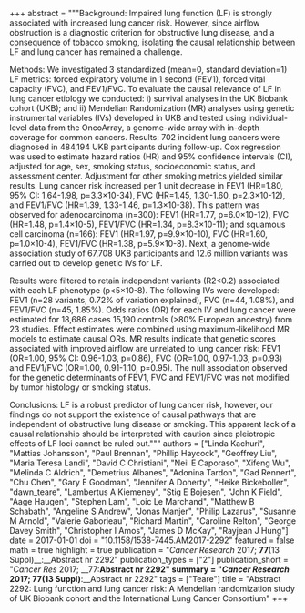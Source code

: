 +++
abstract = """Background: Impaired lung function (LF) is strongly associated with increased lung cancer risk. However, since airflow obstruction is a diagnostic criterion for obstructive lung disease, and a consequence of tobacco smoking, isolating the causal relationship between LF and lung cancer has remained a challenge.

Methods: We investigated 3 standardized (mean=0, standard deviation=1) LF metrics: forced expiratory volume in 1 second (FEV1), forced vital capacity (FVC), and FEV1/FVC. To evaluate the causal relevance of LF in lung cancer etiology we conducted: i) survival analyses in the UK Biobank cohort (UKB); and ii) Mendelian Randomization (MR) analyses using genetic instrumental variables (IVs) developed in UKB and tested using individual-level data from the OncoArray, a genome-wide array with in-depth coverage for common cancers. Results: 702 incident lung cancers were diagnosed in 484,194 UKB participants during follow-up. Cox regression was used to estimate hazard ratios (HR) and 95% confidence intervals (CI), adjusted for age, sex, smoking status, socioeconomic status, and assessment center. Adjustment for other smoking metrics yielded similar results. Lung cancer risk increased per 1 unit decrease in FEV1 (HR=1.80, 95% CI: 1.64-1.98, p=3.3×10-34), FVC (HR=1.45, 1.30-1.60, p=2.3×10-12), and FEV1/FVC (HR=1.39, 1.33-1.46, p=1.3×10-38). This pattern was observed for adenocarcinoma (n=300): FEV1 (HR=1.77, p=6.0×10-12), FVC (HR=1.48, p=1.4×10-5), FEV1/FVC (HR=1.34, p=8.3×10-11); and squamous cell carcinoma (n=166): FEV1 (HR=1.97, p=9.9×10-10), FVC (HR=1.60, p=1.0×10-4), FEV1/FVC (HR=1.38, p=5.9×10-8). Next, a genome-wide association study of 67,708 UKB participants and 12.6 million variants was carried out to develop genetic IVs for LF.

Results were filtered to retain independent variants (R2<0.2) associated with each LF phenotype (p<5×10-8). The following IVs were developed: FEV1 (n=28 variants, 0.72% of variation explained), FVC (n=44, 1.08%), and FEV1/FVC (n=45, 1.85%). Odds ratios (OR) for each IV and lung cancer were estimated for 18,686 cases 15,190 controls (>80% European ancestry) from 23 studies. Effect estimates were combined using maximum-likelihood MR models to estimate causal ORs. MR results indicate that genetic scores associated with improved airflow are unrelated to lung cancer risk: FEV1 (OR=1.00, 95% CI: 0.96-1.03, p=0.86), FVC (OR=1.00, 0.97-1.03, p=0.93) and FEV1/FVC (OR=1.00, 0.91-1.10, p=0.95). The null association observed for the genetic determinants of FEV1, FVC and FEV1/FVC was not modified by tumor histology or smoking status.

Conclusions: LF is a robust predictor of lung cancer risk, however, our findings do not support the existence of causal pathways that are independent of obstructive lung disease or smoking. This apparent lack of a causal relationship should be interpreted with caution since pleiotropic effects of LF loci cannot be ruled out."""
authors = ["Linda Kachuri", "Mattias Johansson", "Paul Brennan", "Phillip Haycock", "Geoffrey Liu", "Maria Teresa Landi", "David C Christiani", "Neil E Caporaso", "Xifeng Wu", "Melinda C Aldrich", "Demetrius Albanes", "Adonina Tardon", "Gad Rennert", "Chu Chen", "Gary E Goodman", "Jennifer A Doherty", "Heike Bickeboller", "dawn_teare", "Lambertus A Kiemeney", "Stig E Bojesen", "John K Field", "Aage Haugen", "Stephen Lam", "Loic Le Marchand", "Matthew B Schabath", "Angeline S Andrew", "Jonas Manjer", "Philip Lazarus", "Susanne M Arnold", "Valerie Gaborieau", "Richard Martin", "Caroline Relton", "George Davey Smith", "Christopher I Amos", "James D McKay", "Rayjean J Hung"]
date = 2017-01-01
doi = "10.1158/1538-7445.AM2017-2292"
featured = false
math = true
highlight = true
publication = "*Cancer Research* 2017; __77__(13 Suppl)__:__Abstract nr 2292"
publication_types = ["2"]
publication_short = "*Cancer Res* 2017; __77:__Abstract nr 2292"
summary = "*Cancer Research* 2017; __77__(13 Suppl)__:__Abstract nr 2292"
tags = ["Teare"]
title = "Abstract 2292: Lung function and lung cancer risk: A Mendelian randomization study of UK Biobank cohort and the International Lung Cancer Consortium"
+++
